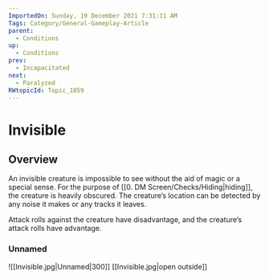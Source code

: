 ```yaml
---
ImportedOn: Sunday, 19 December 2021 7:31:11 AM
Tags: Category/General-Gameplay-Article
parent:
  - Conditions
up:
  - Conditions
prev:
  - Incapacitated
next:
  - Paralyzed
RWtopicId: Topic_1059
---
```

# Invisible
## Overview
An invisible creature is impossible to see without the aid of magic or a special sense. For the purpose of [[0. DM Screen/Checks/Hiding|hiding]], the creature is heavily obscured. The creature’s location can be detected by any noise it makes or any tracks it leaves.

Attack rolls against the creature have disadvantage, and the creature’s attack rolls have advantage.

### Unnamed
![[Invisible.jpg|Unnamed|300]]
[[Invisible.jpg|open outside]]
